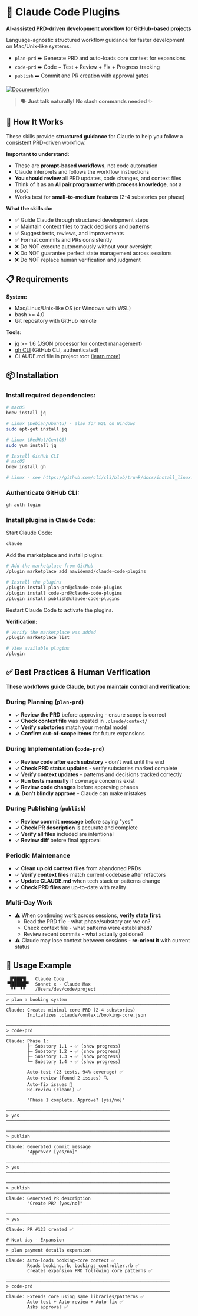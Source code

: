 # 🚀 Claude Code Plugins

**AI-assisted PRD-driven development workflow for GitHub-based projects**

Language-agnostic structured workflow guidance for faster development on Mac/Unix-like systems.
- `plan-prd`  ➡️ Generate PRD and auto-loads core context for expansions
- `code-prd`  ➡️ Code + Test + Review + Fix + Progress tracking
- `publish`   ➡️ Commit and PR creation with approval gates

[![Documentation](https://img.shields.io/badge/Documentation-view-blue.svg)](skills/prd/README.md)

> 🗣️ **Just talk naturally! No slash commands needed** ✨

## 🤔 How It Works

These skills provide **structured guidance** for Claude to help you follow a consistent PRD-driven workflow.

**Important to understand:**
- These are **prompt-based workflows**, not code automation
- Claude interprets and follows the workflow instructions
- **You should review** all PRD updates, code changes, and context files
- Think of it as an **AI pair programmer with process knowledge**, not a robot
- Works best for **small-to-medium features** (2-4 substories per phase)

**What the skills do:**
- ✅ Guide Claude through structured development steps
- ✅ Maintain context files to track decisions and patterns
- ✅ Suggest tests, reviews, and improvements
- ✅ Format commits and PRs consistently
- ❌ Do NOT execute autonomously without your oversight
- ❌ Do NOT guarantee perfect state management across sessions
- ❌ Do NOT replace human verification and judgment

## 📋 Requirements

**System:**
- Mac/Linux/Unix-like OS (or Windows with WSL)
- bash >= 4.0
- Git repository with GitHub remote

**Tools:**
- [jq](https://jqlang.github.io/jq/) >= 1.6 (JSON processor for context management)
- [gh CLI](https://cli.github.com/) (GitHub CLI, authenticated)
- CLAUDE.md file in project root ([learn more](skills/prd/README.md#project-conventions))

## 📦 Installation

### Install required dependencies:

```bash
# macOS
brew install jq

# Linux (Debian/Ubuntu) - also for WSL on Windows
sudo apt-get install jq

# Linux (RedHat/CentOS)
sudo yum install jq

# Install GitHub CLI
# macOS
brew install gh

# Linux - see https://github.com/cli/cli/blob/trunk/docs/install_linux.md
```

### Authenticate GitHub CLI:

```bash
gh auth login
```

### Install plugins in Claude Code:

Start Claude Code:
```bash
claude
```

Add the marketplace and install plugins:
```bash
# Add the marketplace from GitHub
/plugin marketplace add navidemad/claude-code-plugins

# Install the plugins
/plugin install plan-prd@claude-code-plugins
/plugin install code-prd@claude-code-plugins
/plugin install publish@claude-code-plugins
```

Restart Claude Code to activate the plugins.

**Verification:**
```bash
# Verify the marketplace was added
/plugin marketplace list

# View available plugins
/plugin
```

## ✅ Best Practices & Human Verification

**These workflows guide Claude, but you maintain control and verification:**

### During Planning (`plan-prd`)
- ✓ **Review the PRD** before approving - ensure scope is correct
- ✓ **Check context file** was created in `.claude/context/`
- ✓ **Verify substories** match your mental model
- ✓ **Confirm out-of-scope items** for future expansions

### During Implementation (`code-prd`)
- ✓ **Review code after each substory** - don't wait until the end
- ✓ **Check PRD status updates** - verify substories marked complete
- ✓ **Verify context updates** - patterns and decisions tracked correctly
- ✓ **Run tests manually** if coverage concerns exist
- ✓ **Review code changes** before approving phases
- ⚠️ **Don't blindly approve** - Claude can make mistakes

### During Publishing (`publish`)
- ✓ **Review commit message** before saying "yes"
- ✓ **Check PR description** is accurate and complete
- ✓ **Verify all files** included are intentional
- ✓ **Review diff** before final approval

### Periodic Maintenance
- ✓ **Clean up old context files** from abandoned PRDs
- ✓ **Verify context files** match current codebase after refactors
- ✓ **Update CLAUDE.md** when tech stack or patterns change
- ✓ **Check PRD files** are up-to-date with reality

### Multi-Day Work
- ⚠️ When continuing work across sessions, **verify state first**:
  - Read the PRD file - what phase/substory are we on?
  - Check context file - what patterns were established?
  - Review recent commits - what actually got done?
- ⚠️ Claude may lose context between sessions - **re-orient it** with current status

## 🎯 Usage Example

```
 ▐▛███▜▌   Claude Code
▝▜█████▛▘  Sonnet x · Claude Max
  ▘▘ ▝▝    /Users/dev/code/project
──────────────────────────────────────────────────────────────
> plan a booking system
──────────────────────────────────────────────────────────────
Claude: Creates minimal core PRD (2-4 substories)
        Initializes .claude/context/booking-core.json

──────────────────────────────────────────────────────────────
> code-prd
──────────────────────────────────────────────────────────────
Claude: Phase 1:
        ├─ Substory 1.1 → ✅ (show progress)
        ├─ Substory 1.2 → ✅ (show progress)
        ├─ Substory 1.3 → ✅ (show progress)
        └─ Substory 1.4 → ✅ (show progress)

        Auto-test (23 tests, 94% coverage) ✅
        Auto-review (found 2 issues) 🔍
        Auto-fix issues 🔧
        Re-review (clean!) ✅

        "Phase 1 complete. Approve? [yes/no]"

──────────────────────────────────────────────────────────────
> yes
──────────────────────────────────────────────────────────────

──────────────────────────────────────────────────────────────
> publish
──────────────────────────────────────────────────────────────
Claude: Generated commit message
        "Approve? [yes/no]"

──────────────────────────────────────────────────────────────
> yes
──────────────────────────────────────────────────────────────

──────────────────────────────────────────────────────────────
> publish
──────────────────────────────────────────────────────────────
Claude: Generated PR description
        "Create PR? [yes/no]"

──────────────────────────────────────────────────────────────
> yes
──────────────────────────────────────────────────────────────
Claude: PR #123 created ✅

# Next day - Expansion
──────────────────────────────────────────────────────────────
> plan payment details expansion
──────────────────────────────────────────────────────────────
Claude: Auto-loads booking-core context ✅
        Reads booking.rb, bookings_controller.rb ✅
        Creates expansion PRD following core patterns ✅

──────────────────────────────────────────────────────────────
> code-prd
──────────────────────────────────────────────────────────────
Claude: Extends core using same libraries/patterns ✅
        Auto-test + Auto-review + Auto-fix ✅
        Asks approval ✅
```
